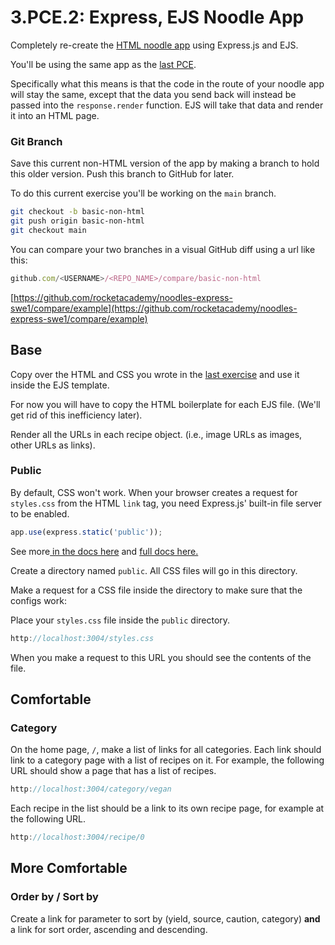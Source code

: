 # 3.PCE.2: Express, EJS Noodle App

Completely re-create the [HTML noodle app](../../2-back-end-basics/2.pce-post-class-exercises/2.pce.5-noodle-website.md) using Express.js and EJS.

You'll be using the same app as the [last PCE](3.pce.1-express-noodle-app.md). 

Specifically what this means is that the code in the route of your noodle app will stay the same, except that the data you send back will instead be passed into the `response.render` function. EJS will take that data and render it into an HTML page.

### Git Branch

Save this current non-HTML version of the app by making a branch to hold this older version. Push this branch to GitHub for later.

To do this current exercise you'll be working on the `main` branch.

```bash
git checkout -b basic-non-html
git push origin basic-non-html
git checkout main
```

You can compare your two branches in a visual GitHub diff using a url like this: 

```javascript
github.com/<USERNAME>/<REPO_NAME>/compare/basic-non-html
```

[https://github.com/rocketacademy/noodles-express-swe1/compare/example](https://github.com/rocketacademy/noodles-express-swe1/compare/example)

## Base

Copy over the HTML and CSS you wrote in the [last exercise](https://github.com/rocketacademy/noodle-app-css) and use it inside the EJS template.

For now you will have to copy the HTML boilerplate for each EJS file. \(We'll get rid of this inefficiency later\).

Render all the URLs in each recipe object. \(i.e., image URLs as images, other URLs as links\).

### Public

By default, CSS won't work. When your browser creates a request for `styles.css` from the HTML `link` tag, you need Express.js' built-in file server to be enabled.

```javascript
app.use(express.static('public'));
```

See more[ in the docs here](https://expressjs.com/en/starter/static-files.html) and [full docs here.](https://expressjs.com/en/4x/api.html#express.static)

Create a directory named `public`. All CSS files will go in this directory.

Make a request for a CSS file inside the directory to make sure that the configs work:

Place your `styles.css` file inside the `public` directory.

```javascript
http://localhost:3004/styles.css
```

When you make a request to this URL you should see the contents of the file.

## Comfortable

### Category

On the home page, `/`, make a list of links for all categories. Each link should link to a category page with a list of recipes on it. For example, the following URL should show a page that has a list of recipes.

```javascript
http://localhost:3004/category/vegan
```

Each recipe in the list should be a link to its own recipe page, for example at the following URL.

```javascript
http://localhost:3004/recipe/0
```

## More Comfortable

### Order by / Sort by

Create a link for parameter to sort by \(yield, source, caution, category\) **and** a link for sort order, ascending and descending.


